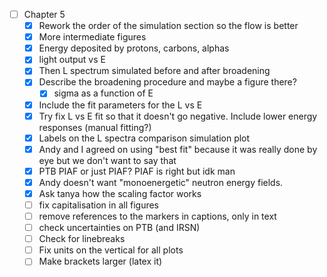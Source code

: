 - [ ] Chapter 5
	- [x] Rework the order of the simulation section so the flow is better
	- [x] More intermediate figures
	- [x] Energy deposited by protons, carbons, alphas
	- [x] light output vs E
	- [x] Then L spectrum simulated before and after broadening
	- [x] Describe the broadening procedure and maybe a figure there?
		- [x] sigma as a function of E
	- [x] Include the fit parameters for the L vs E
	- [x] Try fix L vs E fit so that it doesn't go negative. Include lower energy responses (manual fitting?)
	- [x] Labels on the L spectra comparison simulation plot
	- [x] Andy and I agreed on using "best fit" because it was really done by eye but we don't want to say that
	- [x] PTB PIAF or just PIAF? PIAF is right but idk man
	- [x] Andy doesn't want "monoenergetic" neutron energy fields. 
	- [x] Ask tanya how the scaling factor works
	- [ ] fix capitalisation in all figures
	- [ ] remove references to the markers in captions, only in text
	- [ ] check uncertainties on PTB (and IRSN)
	- [ ] Check for linebreaks
	- [ ] Fix units on the vertical for all plots
	- [ ] Make brackets larger (latex it)